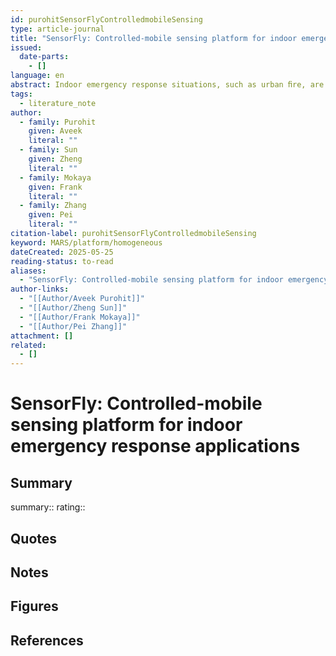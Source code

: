 ```yaml
---
id: purohitSensorFlyControlledmobileSensing
type: article-journal
title: "SensorFly: Controlled-mobile sensing platform for indoor emergency response applications"
issued:
  date-parts:
    - []
language: en
abstract: Indoor emergency response situations, such as urban ﬁre, are characterized by dangerous constantly-changing operating environments with little access to situational information for ﬁrst responders. In-situ information about the conditions, such as the extent and evolution of an indoor ﬁre, can augment rescue eﬀorts and reduce risk to emergency personnel. Static sensor networks that are pre-deployed or manually deployed have been proposed, but are less practical due to need for large infrastructure, lack of adaptivity and limited coverage. Controlled-mobility in sensor networks, i.e. the capability of nodes to move as per network needs can provide the desired autonomy to overcome these limitations.
tags:
  - literature_note
author:
  - family: Purohit
    given: Aveek
    literal: ""
  - family: Sun
    given: Zheng
    literal: ""
  - family: Mokaya
    given: Frank
    literal: ""
  - family: Zhang
    given: Pei
    literal: ""
citation-label: purohitSensorFlyControlledmobileSensing
keyword: MARS/platform/homogeneous
dateCreated: 2025-05-25
reading-status: to-read
aliases:
  - "SensorFly: Controlled-mobile sensing platform for indoor emergency response applications"
author-links:
  - "[[Author/Aveek Purohit]]"
  - "[[Author/Zheng Sun]]"
  - "[[Author/Frank Mokaya]]"
  - "[[Author/Pei Zhang]]"
attachment: []
related:
  - []
---
```


# SensorFly: Controlled-mobile sensing platform for indoor emergency response applications

## Summary
summary::
rating::

## Quotes

## Notes

## Figures

## References



